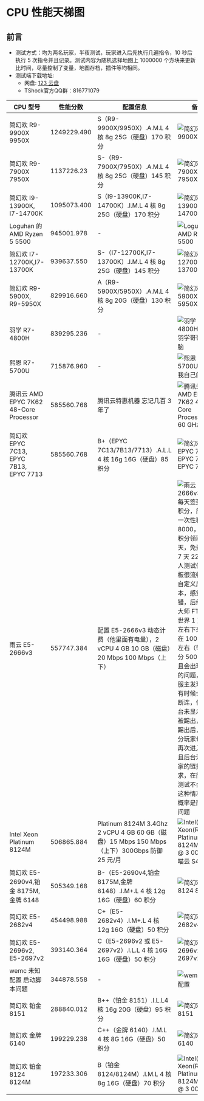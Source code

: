 # CPU 性能天梯图

## 前言

- 测试方式：均为两名玩家，半夜测试，玩家进入后先执行几遍指令，10 秒后执行 5 次指令并且记录。测试内容为随机选择地图上 1000000 个方块来更新比时间，尽量控制了变量，地图存档，插件等均相同。
- 测试端下载地址:
  - 网盘: [123 云盘](https://www.123912.com/s/x6kKVv-Y4xe)
  - TShock官方QQ群：816771079

| CPU 型号                               | 性能分数    | 配置信息                                                                                     | 备注                                                                                                                                                                                                                                                                                                                                                                                                                                                                                                                             |
| -------------------------------------- | ----------- | -------------------------------------------------------------------------------------------- | -------------------------------------------------------------------------------------------------------------------------------------------------------------------------------------------------------------------------------------------------------------------------------------------------------------------------------------------------------------------------------------------------------------------------------------------------------------------------------------------------------------------------------- |
| 简幻欢 R9-9900X 9950X                  | 1249229.490 | S（R9-9900X/9950X）.A.M.L 4 核 8g 25G（硬盘）170 积分                                        | ![简幻欢R9-9900X9950X](https://github.com/user-attachments/assets/344e04d3-c843-4e11-91fe-765f0a29315a)                                                                                                                                                                                                                                                                                                                                                                                                                          |
| 简幻欢 R9-7900X 7950X                  | 1137226.23  | S-（R9-7900X/7950X）.A.M.L 4 核 8g 25G（硬盘）145 积分                                       | ![简幻欢 R9-7900X 7950X](https://github.com/user-attachments/assets/d87237ed-a5ac-407e-a38d-8bdae6811e2c)                                                                                                                                                                                                                                                                                                                                                                                                                        |
| 简幻欢 I9-13900K, I7-14700K            | 1095073.400 | S（I9-13900K,I7-14700K）.I.M.L 4 核 8g 25G（硬盘）170 积分                                   | ![简幻欢 I9-13900K, I7-14700K](https://github.com/user-attachments/assets/875ee88a-3ef2-4f0b-b7ae-f9a288952186)                                                                                                                                                                                                                                                                                                                                                                                                                  |
| Loguhan 的 AMD Ryzen 5 5500            | 945001.978  | -                                                                                            | ![Loguhan的 AMD Ryzen 5 5500](https://github.com/user-attachments/assets/2c8ac31b-0eb1-460d-a90b-f823a377ac64)                                                                                                                                                                                                                                                                                                                                                                                                                  |
| 简幻欢 I7-12700K,I7-13700K             | 939637.550  | S-（I7-12700K,I7-13700K）.I.M.L 4 核 8g 25G（硬盘）145 积分                                  | ![简幻欢 I7-12700K,I7-13700K](https://github.com/user-attachments/assets/6568f718-c675-4bf0-a6c6-a9fcc6216040)                                                                                                                                                                                                                                                                                                                                                                                                                   |
| 简幻欢 R9-5900X, R9-5950X              | 829916.660  | A（R9-5900X/5950X）.A.M.L 4 核 8g 20G（硬盘）130 积分                                        | ![简幻欢 R9-5900X, R9-5950X](https://github.com/user-attachments/assets/af6ec7c5-b417-4b48-9fe4-554768c4bbda)                                                                                                                                                                                                                                                                                                                                                                                                                    |
| 羽学 R7-4800H                          | 839295.236  | -                                                                                            | ![羽学 R7-4800H](https://github.com/user-attachments/assets/79099d22-ee4c-4e84-871f-9e79f5ca2c5b) 羽学哥哥的电脑                                                                                                                                                                                                                                                                                                                                                                                                                 |  
| 熙恩 R7-5700U                          | 715876.960  | -                                                                                            | ![熙恩 R7-5700U](https://github.com/user-attachments/assets/0de680ca-492a-4b04-955a-c46d62bd1811) 我自己的电脑                                                                                                                                                                                                                                                                                                                                                                                                                   |  
| 腾讯云 AMD EPYC 7K62 48-Core Processor | 585560.768  | 腾讯云特惠机器 忘记几百 3 年了                                                               | ![腾讯云 AMD EPYC 7K62 48-Core Processor 2 60 GHz](https://github.com/user-attachments/assets/018988db-5f0c-4b29-b432-437a9ffd75ca)                                                                                                                                                                                                                                                                                                                                                                                              |
| 简幻欢 EPYC 7C13, EPYC 7B13, EPYC 7713 | 585560.768  | B+（EPYC 7C13/7B13/7713）.A.L.L 4 核 16g 16G（硬盘）85 积分                                  | ![简幻欢 EPYC 7C13, EPYC 7B13, EPYC 7713](https://github.com/user-attachments/assets/e8001578-cf31-4219-8b90-0eaf2aa2a40a)                                                                                                                                                                                                                                                                                                                                                                                                       |
| 雨云 E5-2666v3                         | 557747.384  | 配置 E5-2666v3 动态计费（他里面有电量），2 vCPU 4 GB 10 GB（磁盘）20 Mbps 100 Mbps（上下）   | ![雨云 E5-2666v3](https://github.com/user-attachments/assets/85c37f78-5738-4a23-a024-438183e1b62f) 每天签到 500 积分，简单的一次性积分共 8000，2000 积分领取 7 天，免费续期 7 天 2258 个人测试体验 面板很流畅，有自定义启动脚本，感觉不错，后续测试 大师 FTW 大世界 1 天 7 人左右下来大概在 1000 电量左右（等于积分 500），而且会出现奇怪的问题，测试服主发现 玩家有时候会莫名断连，但是后台未显示玩家被踢出，手动踢出后，大部分玩家也无法再次进入，并且后台没有玩家的链接请求，在简幻欢测试不会出现这种情况，大概率是雨云的问题 |
| Intel Xeon Platinum 8124M              | 506865.884  | Platinum 8124M 3.4Ghz 2 vCPU 4 GB 60 GB（磁盘）15 Mbps 150 Mbps（上下）300Gbps 防御 25 元/月 | ![Intel(R) Xeon(R) Platinum 8124M CPU @ 3 00GHz](https://github.com/user-attachments/assets/b81d6be2-b275-482d-b14d-35517d714080) 喵云 S4                                                                                                                                                                                                                                                                                                                                                                                        |
| 简幻欢 E5-2690v4,铂金 8175M,金牌 6148  | 505349.168  | B-（E5-2690v4,铂金 8175M,金牌 6148）.I.M+.L 4 核 12g 16G（硬盘）60 积分                      | ![简幻欢 铂金8124 8124M](https://github.com/user-attachments/assets/9174ae00-d815-495e-b02a-977aa27c4dca)                                                                                                                                                                                                                                                                                                                                                                                                                        |
| 简幻欢 E5-2682v4                       | 454498.988  | C+（E5-2682v4）.I.M+.L 4 核 12g 16G（硬盘）50 积分                                           | ![简幻欢 E5-2682v4](https://github.com/user-attachments/assets/481c87ed-95b9-444b-a71d-b66b240eb714)                                                                                                                                                                                                                                                                                                                                                                                                                             |
| 简幻欢 E5-2696v2, E5-2697v2            | 393140.364  | C（E5-2696v2 或 E5-2697v2）.I.L.L 4 核 16G 16G（硬盘）50 积分                                | ![简幻欢 E5-2696v2, E5-2697v2](https://github.com/user-attachments/assets/5b0acc7d-b2b1-4382-9190-c23deed8f327)                                                                                                                                                                                                                                                                                                                                                                                                                  |
| wemc 未知配置 启动脚本问题             | 344878.558  | -                                                                                            | ![wemc 未知配置](https://github.com/user-attachments/assets/2749e4cd-de83-439d-a23b-35ea5acc6a53)                                                                                                                                                                                                                                                                                                                                                                                                                                | 
| 简幻欢 铂金 8151                       | 288840.012  | B++（铂金 8151）.I.L.L4 核 16g 20G（硬盘）95 积分                                            | ![简幻欢 铂金8151](https://github.com/user-attachments/assets/08a5922c-4560-4b52-b3af-8df0168f7925)                                                                                                                                                                                                                                                                                                                                                                                                                              |
| 简幻欢 金牌 6140                       | 199229.238  | C++（金牌 6140）.I.M.L 4 核 8G 16G（硬盘）50 积分                                            | ![简幻欢 金牌6140](https://github.com/user-attachments/assets/3e8a390e-1920-4b91-ae60-57cb88fe93df)                                                                                                                                                                                                                                                                                                                                                                                                                              |
| 简幻欢 铂金 8124 8124M                 | 197233.306  | B（铂金 8124/8124M）.I.M.L 4 核 8g 16G（硬盘）70 积分                                        | ![Intel(R) Xeon(R) Platinum 8124M CPU @ 3 00GHz](https://github.com/user-attachments/assets/b81d6be2-b275-482d-b14d-35517d714080)                                                                                                                                                                                                                                                                                                                                                                                                |
